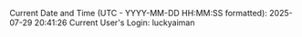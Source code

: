 Current Date and Time (UTC - YYYY-MM-DD HH:MM:SS formatted): 2025-07-29 20:41:26
Current User's Login: luckyaiman
